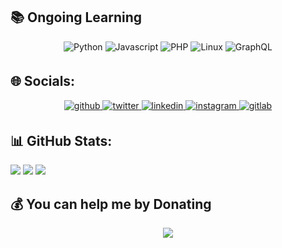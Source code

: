 
## :books: Ongoing Learning 
<div align="center">
  <img src=https://img.shields.io/badge/Next.js-000?logo=nextdotjs&logoColor=fff&style=for-the-badge alt=Python style="margin-bottom: 5px;" />
  <img src=https://img.shields.io/badge/TypeScript-007ACC?style=for-the-badge&logo=typescript&logoColor=white alt=Javascript style="margin-bottom: 5px;" />
  <img src=https://img.shields.io/badge/React_Native-20232A?style=for-the-badge&logo=react&logoColor=61DAFB alt=PHP style="margin-bottom: 5px;" />
  <img src=https://img.shields.io/badge/Linux-FCC624?style=for-the-badge&logo=linux&logoColor=black alt=Linux style="margin-bottom: 5px;" />
  <img src=https://img.shields.io/badge/-GraphQL-E10098?style=for-the-badge&logo=graphql&logoColor=white alt=GraphQL style="margin-bottom: 5px;" />
</div>

## 🌐 Socials:
<div align="center">
  <a href="https://github.com/luthfianum" target="_blank">
    <img src=https://img.shields.io/badge/github-%2324292e.svg?&style=for-the-badge&logo=github&logoColor=white alt=github style="margin-bottom: 5px;" />
  </a>
  <a href="https://twitter.com/Luthfianum" target="_blank">
    <img src=https://img.shields.io/badge/twitter-%2300acee.svg?&style=for-the-badge&logo=twitter&logoColor=white alt=twitter style="margin-bottom: 5px;" />
  </a>
  <a href="https://linkedin.com/in/luthfi-anum" target="_blank">
    <img src=https://img.shields.io/badge/linkedin-%231E77B5.svg?&style=for-the-badge&logo=linkedin&logoColor=white alt=linkedin style="margin-bottom: 5px;" />
  </a>
  <a href="https://instagram.com/luthfianum" target="_blank">
    <img src=https://img.shields.io/badge/instagram-%23000000.svg?&style=for-the-badge&logo=instagram&logoColor=white alt=instagram style="margin-bottom: 5px;" />
  </a>
  <a href="https://gitlab.com/luthfianum" target="_blank">
    <img src=https://img.shields.io/badge/gitlab-330F63.svg?&style=for-the-badge&logo=gitlab&logoColor=white alt=gitlab style="margin-bottom: 5px;" />
  </a>  
</div> 

## 📊 GitHub Stats:
![](https://github-readme-stats.vercel.app/api?username=luthfianum&theme=react&hide_border=false&include_all_commits=false&count_private=false)
![](https://github-readme-stats.vercel.app/api/top-langs/?username=luthfianum&theme=react&hide_border=false&include_all_commits=false&count_private=false&layout=compact)
![](https://github-readme-streak-stats.herokuapp.com/?user=luthfianum&theme=react&hide_border=false)

## 💰 You can help me by Donating
<div align="center">
  <a href="https://paypal.me/luthfianum" target="_blank" style="display: inline-block;">
    <img src="https://img.shields.io/badge/PayPal-00457C?style=for-the-badge&logo=paypal&logoColor=white" align="center" />
  </a>
</div>
  
